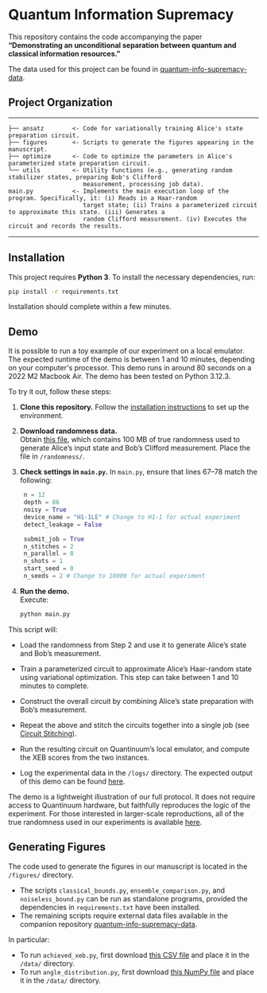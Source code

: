 # Quantum Information Supremacy  

This repository contains the code accompanying the paper  
**“Demonstrating an unconditional separation between quantum and classical information resources.”**

The data used for this project can be found in [quantum-info-supremacy-data](https://github.com/sabeegrewal/quantum-info-supremacy-data/).

## Project Organization

------------
    ├── ansatz        <- Code for variationally training Alice's state preparation circuit.  
    ├── figures       <- Scripts to generate the figures appearing in the manuscript.  
    ├── optimize      <- Code to optimize the parameters in Alice's parameterized state preparation circuit.  
    └── utils         <- Utility functions (e.g., generating random stabilizer states, preparing Bob's Clifford 
                         measurement, processing job data).  
    main.py           <- Implements the main execution loop of the program. Specifically, it: (i) Reads in a Haar-random
                         target state; (ii) Trains a parameterized circuit to approximate this state. (iii) Generates a 
                         random Clifford measurement. (iv) Executes the circuit and records the results.
------------

## Installation

This project requires **Python 3**. To install the necessary dependencies, run:

```bash
pip install -r requirements.txt
```

Installation should complete within a few minutes.


## Demo 

It is possible to run a toy example of our experiment on a local emulator. The expected runtime of the demo is between 1 and 10 minutes, depending on your computer's processor. This demo runs in around 80 seconds on a 2022 M2 Macbook Air. The demo has been tested on Python 3.12.3.

To try it out, follow these steps:

1. **Clone this repository.**
   Follow the [installation instructions](#installation) to set up the environment. 

3. **Download randomness data.**  
   Obtain [this file](https://github.com/sabeegrewal/quantum-info-supremacy-data/blob/main/randomness/ANU_13Oct2017_100MB_1), which contains 100 MB of true randomness used to generate Alice’s input state and Bob’s Clifford measurement. Place the file in `/randomness/`.

4. **Check settings in `main.py`.**
   In `main.py`, ensure that lines 67–78 match the following:
   ```python
    n = 12
    depth = 86
    noisy = True
    device_name = "H1-1LE" # Change to H1-1 for actual experiment
    detect_leakage = False

    submit_job = True
    n_stitches = 2
    n_parallel = 8
    n_shots = 1
    start_seed = 0
    n_seeds = 2 # Change to 10000 for actual experiment
    ```

6. **Run the demo.**  
   Execute:
   ```bash
   python main.py
   ```

This script will:

* Load the randomness from Step 2 and use it to generate Alice’s state and Bob’s measurement.

* Train a parameterized circuit to approximate Alice’s Haar-random state using variational optimization. This step can take between 1 and 10 minutes to complete. 

* Construct the overall circuit by combining Alice’s state preparation with Bob’s measurement.

* Repeat the above and stitch the circuits together into a single job (see [Circuit Stitching](https://docs.quantinuum.com/systems/trainings/knowledge_articles/circuit_stitching.html)).

* Run the resulting circuit on Quantinuum’s local emulator, and compute the XEB scores from the two instances. 

* Log the experimental data in the `/logs/` directory. The expected output of this demo can be found [here](https://github.com/sabeegrewal/quantum-info-supremacy-data/blob/main/logs/H1-1LE/n_12_depth_86/seeds_0-1_2025-09-15_13-18-51.txt).

The demo is a lightweight illustration of our full protocol. It does not require access to Quantinuum hardware, but faithfully reproduces the logic of the experiment. For those interested in larger-scale reproductions, all of the true randomness used in our experiments is available [here](https://github.com/sabeegrewal/quantum-info-supremacy-data/blob/main/randomness/).

## Generating Figures

The code used to generate the figures in our manuscript is located in the `/figures/` directory.  
- The scripts `classical_bounds.py`, `ensemble_comparison.py`, and `noiseless_bound.py` can be run as standalone programs, provided the dependencies in `requirements.txt` have been installed.  
- The remaining scripts require external data files available in the companion repository [quantum-info-supremacy-data](https://github.com/sabeegrewal/quantum-info-supremacy-data/).  

In particular:  
- To run `achieved_xeb.py`, first download [this CSV file](https://github.com/sabeegrewal/quantum-info-supremacy-data/blob/main/data/shots_H1-1_12_86_Thu_Jun_12_17-06-28_2025.csv) and place it in the `/data/` directory.
- To run `angle_distribution.py`, first download [this NumPy file](https://github.com/sabeegrewal/quantum-info-supremacy-data/blob/main/data/angles_H1-1_12_86_Tue_Aug_26_12-56-25_2025.npy) and place it in the `/data/` directory.
